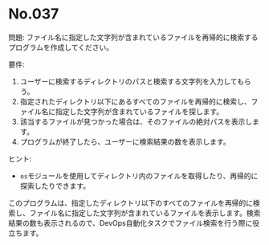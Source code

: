 # No.037

問題: ファイル名に指定した文字列が含まれているファイルを再帰的に検索するプログラムを作成してください。

要件:
1. ユーザーに検索するディレクトリのパスと検索する文字列を入力してもらう。
2. 指定されたディレクトリ以下にあるすべてのファイルを再帰的に検索し、ファイル名に指定した文字列が含まれているファイルを探します。
3. 該当するファイルが見つかった場合は、そのファイルの絶対パスを表示します。
4. プログラムが終了したら、ユーザーに検索結果の数を表示します。

ヒント:
- `os`モジュールを使用してディレクトリ内のファイルを取得したり、再帰的に探索したりできます。


このプログラムは、指定したディレクトリ以下のすべてのファイルを再帰的に検索し、ファイル名に指定した文字列が含まれているファイルを表示します。検索結果の数も表示されるので、DevOps自動化タスクでファイル検索を行う際に役立ちます。
